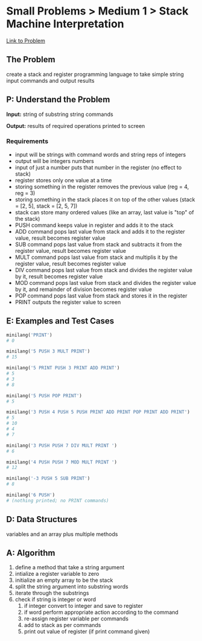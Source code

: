 # Small Problems > Medium 1 > Stack Machine Interpretation

[Link to Problem](https://launchschool.com/exercises/0f677535)

## The Problem

create a stack and register programming language to take simple string input commands and output results

## P: Understand the Problem

**Input:** string of substring string commands

**Output:** results of required operations printed to screen

###  Requirements

- input will be strings with command words and string reps of integers
- output will be integers numbers
- input of just a number puts that number in the register (no effect to stack)
- register stores only one value at a time
- storing something in the register removes the previous value (reg = 4, reg = 3)
- storing something in the stack places it on top of the other values (stack = [2, 5], stack = [2, 5, 7])
- stack can store many ordered values (like an array, last value is "top" of the stack)
- PUSH command keeps value in register and adds it to the stack
- ADD command pops last value from stack and adds it to the register value, result becomes register value
- SUB command pops last value from stack and subtracts it from the register value, result becomes register value
- MULT command pops last value from stack and multiplis it by the register value, result becomes register value
- DIV command pops last value from stack and divides the register value by it, result becomes register value
- MOD command pops last value from stack and divides the register value by it, and remainder of division becomes register value
- POP command pops last value from stack and stores it in the register
- PRINT outputs the register value to screen


## E: Examples and Test Cases

```ruby
minilang('PRINT')
# 0

minilang('5 PUSH 3 MULT PRINT')
# 15

minilang('5 PRINT PUSH 3 PRINT ADD PRINT')
# 5
# 3
# 8

minilang('5 PUSH POP PRINT')
# 5

minilang('3 PUSH 4 PUSH 5 PUSH PRINT ADD PRINT POP PRINT ADD PRINT')
# 5
# 10
# 4
# 7

minilang('3 PUSH PUSH 7 DIV MULT PRINT ')
# 6

minilang('4 PUSH PUSH 7 MOD MULT PRINT ')
# 12

minilang('-3 PUSH 5 SUB PRINT')
# 8

minilang('6 PUSH')
# (nothing printed; no PRINT commands)
```

## D: Data Structures

variables and an array plus multiple methods


## A: Algorithm

1. define a method that take a string argument
1. intialize a register variable to zero
1. initialize an empty array to be the stack
1. split the string argument into substring words
1. iterate through the substrings
6. check if string is integer or word
   1. if integer convert to integer and save to register
   2. if word perform appropriate action according to the command
   3. re-assign register variable per commands
   4. add to stack as per commands
   5. print out value of register (if print command given)
